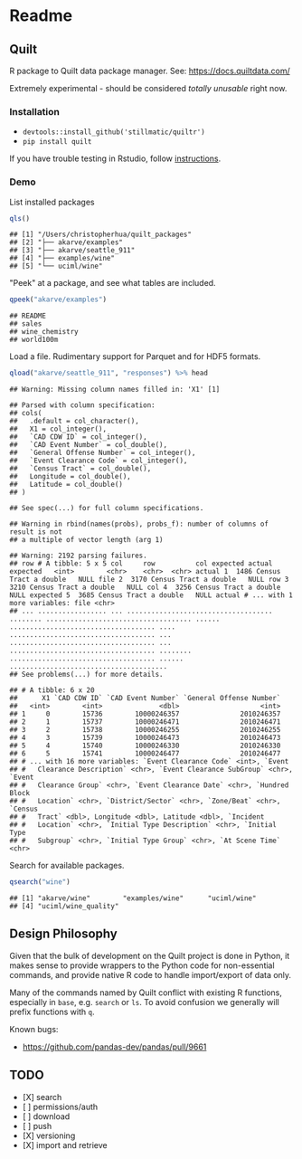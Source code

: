Readme
================

Quilt
-----

R package to Quilt data package manager. See: <https://docs.quiltdata.com/>

Extremely experimental - should be considered *totally unusable* right now.

### Installation

-   `devtools::install_github('stillmatic/quiltr')`
-   `pip install quilt` <!-- * `devtools::install_github('apache/spark', ref='master', subdir='R/pkg')` -->

If you have trouble testing in Rstudio, follow [instructions](https://stackoverflow.com/questions/31121645/rstudio-shows-a-different-path-variable).

### Demo

List installed packages

``` r
qls()
```

    ## [1] "/Users/christopherhua/quilt_packages"
    ## [2] "├── akarve/examples"                 
    ## [3] "├── akarve/seattle_911"              
    ## [4] "├── examples/wine"                   
    ## [5] "└── uciml/wine"

"Peek" at a package, and see what tables are included.

``` r
qpeek("akarve/examples")
```

    ## README
    ## sales
    ## wine_chemistry
    ## world100m

Load a file. Rudimentary support for Parquet and for HDF5 formats.

``` r
qload("akarve/seattle_911", "responses") %>% head
```

    ## Warning: Missing column names filled in: 'X1' [1]

    ## Parsed with column specification:
    ## cols(
    ##   .default = col_character(),
    ##   X1 = col_integer(),
    ##   `CAD CDW ID` = col_integer(),
    ##   `CAD Event Number` = col_double(),
    ##   `General Offense Number` = col_integer(),
    ##   `Event Clearance Code` = col_integer(),
    ##   `Census Tract` = col_double(),
    ##   Longitude = col_double(),
    ##   Latitude = col_double()
    ## )

    ## See spec(...) for full column specifications.

    ## Warning in rbind(names(probs), probs_f): number of columns of result is not
    ## a multiple of vector length (arg 1)

    ## Warning: 2192 parsing failures.
    ## row # A tibble: 5 x 5 col     row          col expected actual expected   <int>        <chr>    <chr>  <chr> actual 1  1486 Census Tract a double   NULL file 2  3170 Census Tract a double   NULL row 3  3210 Census Tract a double   NULL col 4  3256 Census Tract a double   NULL expected 5  3685 Census Tract a double   NULL actual # ... with 1 more variables: file <chr>
    ## ... ................. ... .................................... ........ .................................... ...... .................................... .... .................................... ... .................................... ... .................................... ........ .................................... ...... .......................................
    ## See problems(...) for more details.

    ## # A tibble: 6 x 20
    ##      X1 `CAD CDW ID` `CAD Event Number` `General Offense Number`
    ##   <int>        <int>              <dbl>                    <int>
    ## 1     0        15736        10000246357               2010246357
    ## 2     1        15737        10000246471               2010246471
    ## 3     2        15738        10000246255               2010246255
    ## 4     3        15739        10000246473               2010246473
    ## 5     4        15740        10000246330               2010246330
    ## 6     5        15741        10000246477               2010246477
    ## # ... with 16 more variables: `Event Clearance Code` <int>, `Event
    ## #   Clearance Description` <chr>, `Event Clearance SubGroup` <chr>, `Event
    ## #   Clearance Group` <chr>, `Event Clearance Date` <chr>, `Hundred Block
    ## #   Location` <chr>, `District/Sector` <chr>, `Zone/Beat` <chr>, `Census
    ## #   Tract` <dbl>, Longitude <dbl>, Latitude <dbl>, `Incident
    ## #   Location` <chr>, `Initial Type Description` <chr>, `Initial Type
    ## #   Subgroup` <chr>, `Initial Type Group` <chr>, `At Scene Time` <chr>

Search for available packages.

``` r
qsearch("wine")
```

    ## [1] "akarve/wine"        "examples/wine"      "uciml/wine"        
    ## [4] "uciml/wine_quality"

Design Philosophy
-----------------

Given that the bulk of development on the Quilt project is done in Python, it makes sense to provide wrappers to the Python code for non-essential commands, and provide native R code to handle import/export of data only.

Many of the commands named by Quilt conflict with existing R functions, especially in `base`, e.g. `search` or `ls`. To avoid confusion we generally will prefix functions with `q`.

Known bugs:

-   <https://github.com/pandas-dev/pandas/pull/9661>

TODO
----

-   \[X\] search
-   \[ \] permissions/auth
-   \[ \] download
-   \[ \] push
-   \[X\] versioning
-   \[X\] import and retrieve
